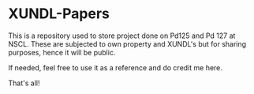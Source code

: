 # XUNDL-Papers

This is a repository used to store project done on Pd125 and Pd 127 at NSCL. These are subjected to own property and XUNDL's but for sharing purposes, hence it will be public.

If needed, feel free to use it as a reference and do credit me here.

That's all!
